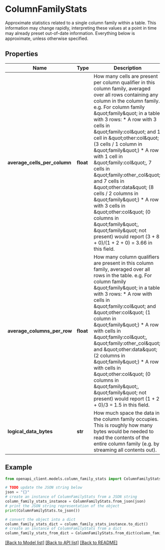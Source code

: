 # ColumnFamilyStats

Approximate statistics related to a single column family within a table. This information may change rapidly, interpreting these values at a point in time may already preset out-of-date information. Everything below is approximate, unless otherwise specified.

## Properties

Name | Type | Description | Notes
------------ | ------------- | ------------- | -------------
**average_cells_per_column** | **float** | How many cells are present per column qualifier in this column family, averaged over all rows containing any column in the column family. e.g. For column family \&quot;family\&quot; in a table with 3 rows: * A row with 3 cells in \&quot;family:col\&quot; and 1 cell in \&quot;other:col\&quot; (3 cells / 1 column in \&quot;family\&quot;) * A row with 1 cell in \&quot;family:col\&quot;, 7 cells in \&quot;family:other_col\&quot;, and 7 cells in \&quot;other:data\&quot; (8 cells / 2 columns in \&quot;family\&quot;) * A row with 3 cells in \&quot;other:col\&quot; (0 columns in \&quot;family\&quot;, \&quot;family\&quot; not present) would report (3 + 8 + 0)/(1 + 2 + 0) &#x3D; 3.66 in this field. | [optional] 
**average_columns_per_row** | **float** | How many column qualifiers are present in this column family, averaged over all rows in the table. e.g. For column family \&quot;family\&quot; in a table with 3 rows: * A row with cells in \&quot;family:col\&quot; and \&quot;other:col\&quot; (1 column in \&quot;family\&quot;) * A row with cells in \&quot;family:col\&quot;, \&quot;family:other_col\&quot;, and \&quot;other:data\&quot; (2 columns in \&quot;family\&quot;) * A row with cells in \&quot;other:col\&quot; (0 columns in \&quot;family\&quot;, \&quot;family\&quot; not present) would report (1 + 2 + 0)/3 &#x3D; 1.5 in this field. | [optional] 
**logical_data_bytes** | **str** | How much space the data in the column family occupies. This is roughly how many bytes would be needed to read the contents of the entire column family (e.g. by streaming all contents out). | [optional] 

## Example

```python
from openapi_client.models.column_family_stats import ColumnFamilyStats

# TODO update the JSON string below
json = "{}"
# create an instance of ColumnFamilyStats from a JSON string
column_family_stats_instance = ColumnFamilyStats.from_json(json)
# print the JSON string representation of the object
print(ColumnFamilyStats.to_json())

# convert the object into a dict
column_family_stats_dict = column_family_stats_instance.to_dict()
# create an instance of ColumnFamilyStats from a dict
column_family_stats_from_dict = ColumnFamilyStats.from_dict(column_family_stats_dict)
```
[[Back to Model list]](../README.md#documentation-for-models) [[Back to API list]](../README.md#documentation-for-api-endpoints) [[Back to README]](../README.md)


